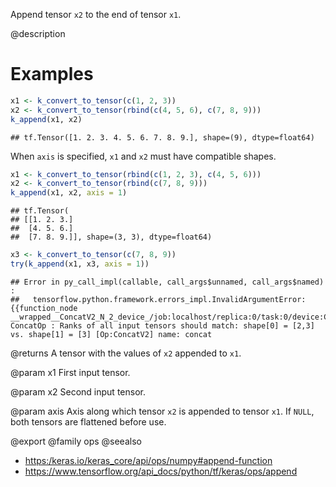 Append tensor `x2` to the end of tensor `x1`.

@description

# Examples

```r
x1 <- k_convert_to_tensor(c(1, 2, 3))
x2 <- k_convert_to_tensor(rbind(c(4, 5, 6), c(7, 8, 9)))
k_append(x1, x2)
```

```
## tf.Tensor([1. 2. 3. 4. 5. 6. 7. 8. 9.], shape=(9), dtype=float64)
```

When `axis` is specified, `x1` and `x2` must have compatible shapes.

```r
x1 <- k_convert_to_tensor(rbind(c(1, 2, 3), c(4, 5, 6)))
x2 <- k_convert_to_tensor(rbind(c(7, 8, 9)))
k_append(x1, x2, axis = 1)
```

```
## tf.Tensor(
## [[1. 2. 3.]
##  [4. 5. 6.]
##  [7. 8. 9.]], shape=(3, 3), dtype=float64)
```

```r
x3 <- k_convert_to_tensor(c(7, 8, 9))
try(k_append(x1, x3, axis = 1))
```

```
## Error in py_call_impl(callable, call_args$unnamed, call_args$named) :
##   tensorflow.python.framework.errors_impl.InvalidArgumentError: {{function_node __wrapped__ConcatV2_N_2_device_/job:localhost/replica:0/task:0/device:CPU:0}} ConcatOp : Ranks of all input tensors should match: shape[0] = [2,3] vs. shape[1] = [3] [Op:ConcatV2] name: concat
```

@returns
A tensor with the values of `x2` appended to `x1`.

@param x1
First input tensor.

@param x2
Second input tensor.

@param axis
Axis along which tensor `x2` is appended to tensor `x1`.
If `NULL`, both tensors are flattened before use.

@export
@family ops
@seealso
+ <https:/keras.io/keras_core/api/ops/numpy#append-function>
+ <https://www.tensorflow.org/api_docs/python/tf/keras/ops/append>
